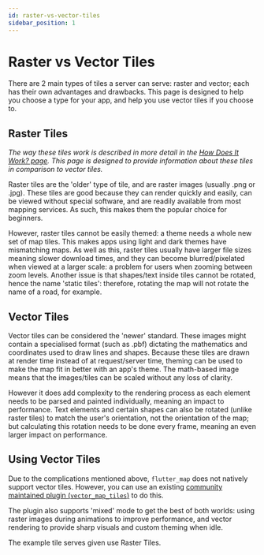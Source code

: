 ```yaml
---
id: raster-vs-vector-tiles
sidebar_position: 1
---
```


# Raster vs Vector Tiles

There are 2 main types of tiles a server can serve: raster and vector; each has their own advantages and drawbacks. This page is designed to help you choose a type for your app, and help you use vector tiles if you choose to.

## Raster Tiles

_The way these tiles work is described in more detail in the [How Does It Work? page](/introduction/how-does-it-work). This page is designed to provide information about these tiles in comparison to vector tiles._

Raster tiles are the 'older' type of tile, and are raster images (usually .png or .jpg). These tiles are good because they can render quickly and easily, can be viewed without special software, and are readily available from most mapping services. As such, this makes them the popular choice for beginners.

However, raster tiles cannot be easily themed: a theme needs a whole new set of map tiles. This makes apps using light and dark themes have mismatching maps. As well as this, raster tiles usually have larger file sizes meaning slower download times, and they can become blurred/pixelated when viewed at a larger scale: a problem for users when zooming between zoom levels. Another issue is that shapes/text inside tiles cannot be rotated, hence the name 'static tiles': therefore, rotating the map will not rotate the name of a road, for example.

## Vector Tiles

Vector tiles can be considered the 'newer' standard. These images might contain a specialised format (such as .pbf) dictating the mathematics and coordinates used to draw lines and shapes. Because these tiles are drawn at render time instead of at request/server time, theming can be used to make the map fit in better with an app's theme. The math-based image means that the images/tiles can be scaled without any loss of clarity.

However it does add complexity to the rendering process as each element needs to be parsed and painted individually, meaning an impact to performance. Text elements and certain shapes can also be rotated (unlike raster tiles) to match the user's orientation, not the orientation of the map; but calculating this rotation needs to be done every frame, meaning an even larger impact on performance.

## Using Vector Tiles

Due to the complications mentioned above, `flutter_map` does not natively support vector tiles. However, you can use an existing [community maintained plugin (`vector_map_tiles`)](https://github.com/greensopinion/flutter-vector-map-tiles) to do this.

The plugin also supports 'mixed' mode to get the best of both worlds: using raster images during animations to improve performance, and vector rendering to provide sharp visuals and custom theming when idle.

The example tile serves given use Raster Tiles.

